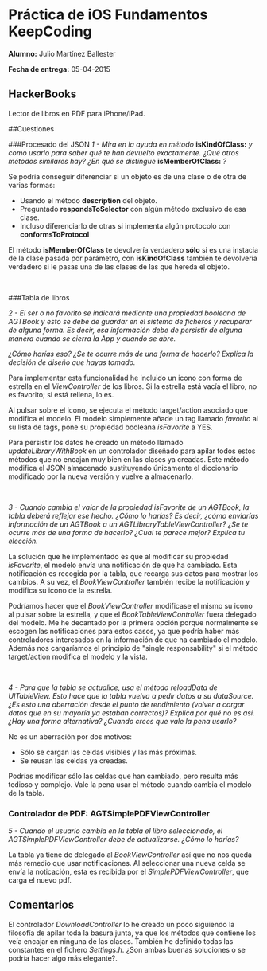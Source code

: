 # Práctica de iOS Fundamentos KeepCoding

**Alumno:** Julio Martínez Ballester

**Fecha de entrega:** 05-04-2015

## HackerBooks

Lector de libros en PDF para iPhone/iPad.

##Cuestiones

###Procesado del JSON
*1 - Mira en la ayuda en método* **isKindOfClass:** *y como usarlo para saber qué te han devuelto exactamente. ¿Qué otros métodos similares hay? ¿En qué se distingue* **isMemberOfClass:** *?*

Se podría conseguir diferenciar si un objeto es de una clase o de otra de varias formas: 

- Usando el método **description** del objeto.
- Preguntado **respondsToSelector** con algún método exclusivo de esa clase.
- Incluso diferenciarlo de otras si implementa algún protocolo con **conformsToProtocol**


El método **isMemberOfClass** te devolvería verdadero **sólo** si es una instacia de la clase pasada por parámetro, con **isKindOfClass** también te devolvería verdadero si le pasas una de las clases de las que hereda el objeto.

<br>

###Tabla de libros

*2 - El ser o no favorito se indicará mediante una propiedad booleana de AGTBook y esto se debe de guardar en el sistema de ficheros y recuperar de alguna forma. Es decir, esa información debe de persistir de alguna manera cuando se cierra la App y cuando se abre.*
*¿Cómo harías eso? ¿Se te ocurre más de una forma de hacerlo? Explica la decisión de diseño que hayas tomado.* 

Para implementar esta funcionalidad he incluido un icono con forma de estrella en el *ViewController* de los libros. Si la estrella está vacía el libro, no es favorito; si está rellena, lo es.

Al pulsar sobre el icono, se ejecuta el método target/action asociado que modifica el modelo. El modelo simplemente añade un tag llamado *favorito* al su lista de tags, pone su propiedad booleana *isFavorite* a YES.

Para persistir los datos he creado un método llamado *updateLibraryWithBook* en un controlador diseñado para apilar todos estos métodos que no encajan muy bien en las clases ya creadas. Este método modifica el JSON almacenado sustituyendo únicamente el diccionario modificado por la nueva versión y vuelve a almacenarlo.

<br>

*3 - Cuando cambia el valor de la propiedad isFavorite de un AGTBook, la tabla deberá reflejar ese hecho. ¿Cómo lo harías? Es decir, ¿cómo enviarías información de un AGTBook a un AGTLibraryTableViewController? ¿Se te ocurre más de una forma de hacerlo? ¿Cual teparece mejor? Explica tu elección.*

La solución que he implementado es que al modificar su propiedad *isFavorite*, el modelo envía una notificación de que ha cambiado. Esta notificación es recogida por la tabla, que recarga sus datos para mostrar los cambios. A su vez, el *BookViewController* también recibe la notificación y modifica su icono de la estrella.

Podríamos hacer que el *BookViewController* modificase el mismo su icono al pulsar sobre la estrella, y que el *BookTableViewController* fuera delegado del modelo. Me he decantado por la primera opción porque normalmente se escogen las notificaciones para estos casos, ya que podría haber más controladores interesados en la información de que ha cambiado el modelo. Además nos cargaríamos el principio de "single responsability" si el método target/action modifica el modelo y la vista.

<br>

*4 - Para que la tabla se actualice, usa el métodoreloadData de UITableView. Esto hace que la tabla vuelva a pedir datos a su dataSource. ¿Es esto una aberración desde el punto de rendimiento (volver a cargar datos que en su mayoría ya estaban correctos)? Explica por qué no es así. ¿Hay una forma alternativa? ¿Cuando crees que vale la pena usarlo?*

No es un aberración por dos motivos:

- Sólo se cargan las celdas visibles y las más próximas.
- Se reusan las celdas ya creadas.

Podrías modificar sólo las celdas que han cambiado, pero resulta más tedioso y complejo. Vale la pena usar el método cuando cambia el modelo de la tabla.


### Controlador de PDF: AGTSimplePDFViewController

*5 - Cuando el usuario cambia en la tabla el libro seleccionado, el AGTSimplePDFViewController debe de actualizarse. ¿Cómo lo harías?*

La tabla ya tiene de delegado al *BookViewController* así que no nos queda más remedio que usar notificaciones. Al seleccionar una nueva celda se envía la noticación, esta es recibida por el *SimplePDFViewController*, que carga el nuevo pdf.

## Comentarios
El controlador *DownloadController* lo he creado un poco siguiendo la filosofía de apilar toda la basura junta, ya que los métodos que contiene los veía encajar en ninguna de las clases. También he definido todas las constantes en el fichero *Settings.h*. ¿Son ambas buenas soluciones o se podría hacer algo más elegante?.